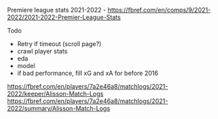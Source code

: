Premiere league stats
2021-2022 - https://fbref.com/en/comps/9/2021-2022/2021-2022-Premier-League-Stats

Todo

- Retry if timeout (scroll page?)
- crawl player stats
- eda
- model
- if bad performance, fill xG and xA for before 2016

https://fbref.com/en/players/7a2e46a8/matchlogs/2021-2022/keeper/Alisson-Match-Logs
https://fbref.com/en/players/7a2e46a8/matchlogs/2021-2022/summary/Alisson-Match-Logs
